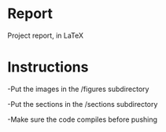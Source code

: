 Report
======

Project report, in LaTeX

Instructions
============

-Put the images in the /figures subdirectory

-Put the sections in the /sections subdirectory

-Make sure the code compiles before pushing
